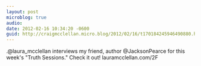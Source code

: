 ```yaml
---
layout: post
microblog: true
audio: 
date: 2012-02-16 10:34:20 -0600
guid: http://craigmcclellan.micro.blog/2012/02/16/t170184245946490880.html
---
```

.@laura_mcclellan interviews my friend, author @JacksonPearce for this week's "Truth Sessions." Check it out! lauramcclellan.com/2F
